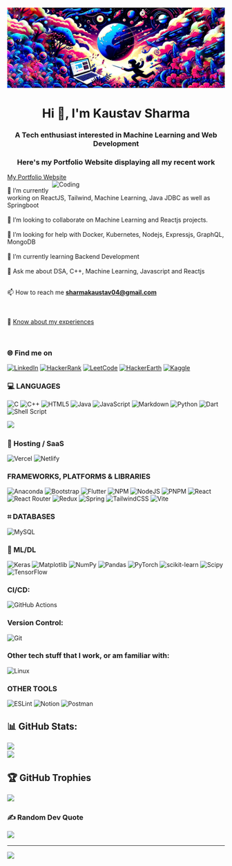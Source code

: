 ![logo](https://github.com/KStar-coder/KStar-coder/blob/main/Banner2.JPG)
<h1 align="center">Hi 👋, I'm Kaustav Sharma</h1>
<h3 align="center">A Tech enthusiast interested in Machine Learning and Web Development</h3>
<h3><center>Here's my Portfolio Website displaying all my recent work</center></h3> 
<a href="https://kaustav-sharma.vercel.app/">My Portfolio Website</a> 

<img align = "right" alt = "Coding" width = "400" src = "https://user-images.githubusercontent.com/55389276/140866485-8fb1c876-9a8f-4d6a-98dc-08c4981eaf70.gif">

🔭 I’m currently working on ReactJS, Tailwind, Machine Learning, Java JDBC as well as Springboot<br><br>👯 I’m looking to collaborate on Machine Learning and Reactjs projects.<br><br>🤝 I’m looking for help with Docker, Kubernetes, Nodejs, Expressjs, GraphQL, MongoDB<br><br>🌱 I’m currently learning Backend Development<br><br>💬 Ask me about DSA, C++,  Machine Learning, Javascript and Reactjs<br><br>

📫 How to reach me **sharmakaustav04@gmail.com**

<br>

📄 <a href = "https://drive.google.com/file/d/1RYojgoL0AgPH7qd6Wkt0ppLlYdka0A9X/view?usp=sharing">Know about my experiences </a> 

<br>

### 🌐 Find me on 
[![LinkedIn](https://img.shields.io/badge/LinkedIn-%230077B5.svg?&style=for-the-badge&logo=linkedin&logoColor=white)](https://www.linkedin.com/in/kaustav-sharma-ba7283214/) 
[![HackerRank](https://img.shields.io/badge/-Hackerrank-2EC866?style=for-the-badge&logo=HackerRank&logoColor=white)](https://www.hackerrank.com/profile/sharmakaustav04)
[![LeetCode](https://img.shields.io/badge/LeetCode-000000?style=for-the-badge&logo=LeetCode&logoColor=#d16c06)](https://leetcode.com/sharmakaustav04/)
[![HackerEarth](https://img.shields.io/badge/HackerEarth-%232C3454.svg?&style=for-the-badge&logo=HackerEarth&logoColor=Blue)](https://www.hackerearth.com/@sharmakaustav04)
[![Kaggle](https://img.shields.io/badge/Kaggle-20BEFF?style=for-the-badge&logo=Kaggle&logoColor=white)](https://www.kaggle.com/sharmakaustav)

### 💻 LANGUAGES
![C](https://img.shields.io/badge/c-%2300599C.svg?style=for-the-badge&logo=c&logoColor=white) ![C++](https://img.shields.io/badge/c++-%2300599C.svg?style=for-the-badge&logo=c%2B%2B&logoColor=white) ![HTML5](https://img.shields.io/badge/html5-%23E34F26.svg?style=for-the-badge&logo=html5&logoColor=white) ![Java](https://img.shields.io/badge/java-%23ED8B00.svg?style=for-the-badge&logo=openjdk&logoColor=white) ![JavaScript](https://img.shields.io/badge/javascript-%23323330.svg?style=for-the-badge&logo=javascript&logoColor=%23F7DF1E) ![Markdown](https://img.shields.io/badge/markdown-%23000000.svg?style=for-the-badge&logo=markdown&logoColor=white) ![Python](https://img.shields.io/badge/python-3670A0?style=for-the-badge&logo=python&logoColor=ffdd54) ![Dart](https://img.shields.io/badge/dart-%230175C2.svg?style=for-the-badge&logo=dart&logoColor=white) ![Shell Script](https://img.shields.io/badge/shell_script-%23121011.svg?style=for-the-badge&logo=gnu-bash&logoColor=white) 

![](https://github-readme-stats.vercel.app/api/top-langs/?username=KStar-coder&theme=vision-friendly-dark&hide_border=false&include_all_commits=true&count_private=true&layout=compact)


### 🛜 Hosting / SaaS
![Vercel](https://img.shields.io/badge/vercel-%23000000.svg?style=for-the-badge&logo=vercel&logoColor=white) ![Netlify](https://img.shields.io/badge/netlify-%23000000.svg?style=for-the-badge&logo=netlify&logoColor=#00C7B7)


### FRAMEWORKS, PLATFORMS & LIBRARIES 
![Anaconda](https://img.shields.io/badge/Anaconda-%2344A833.svg?style=for-the-badge&logo=anaconda&logoColor=white) ![Bootstrap](https://img.shields.io/badge/bootstrap-%238511FA.svg?style=for-the-badge&logo=bootstrap&logoColor=white) ![Flutter](https://img.shields.io/badge/Flutter-%2302569B.svg?style=for-the-badge&logo=Flutter&logoColor=white) ![NPM](https://img.shields.io/badge/NPM-%23CB3837.svg?style=for-the-badge&logo=npm&logoColor=white) ![NodeJS](https://img.shields.io/badge/node.js-6DA55F?style=for-the-badge&logo=node.js&logoColor=white) ![PNPM](https://img.shields.io/badge/pnpm-%234a4a4a.svg?style=for-the-badge&logo=pnpm&logoColor=f69220) ![React](https://img.shields.io/badge/react-%2320232a.svg?style=for-the-badge&logo=react&logoColor=%2361DAFB) ![React Router](https://img.shields.io/badge/React_Router-CA4245?style=for-the-badge&logo=react-router&logoColor=white) ![Redux](https://img.shields.io/badge/redux-%23593d88.svg?style=for-the-badge&logo=redux&logoColor=white) ![Spring](https://img.shields.io/badge/spring-%236DB33F.svg?style=for-the-badge&logo=spring&logoColor=white) ![TailwindCSS](https://img.shields.io/badge/tailwindcss-%2338B2AC.svg?style=for-the-badge&logo=tailwind-css&logoColor=white) ![Vite](https://img.shields.io/badge/vite-%23646CFF.svg?style=for-the-badge&logo=vite&logoColor=white) 



### ⌗ DATABASES
![MySQL](https://img.shields.io/badge/mysql-%2300000f.svg?style=for-the-badge&logo=mysql&logoColor=white) 


### 🤖 ML/DL
![Keras](https://img.shields.io/badge/Keras-%23D00000.svg?style=for-the-badge&logo=Keras&logoColor=white) ![Matplotlib](https://img.shields.io/badge/Matplotlib-%23ffffff.svg?style=for-the-badge&logo=Matplotlib&logoColor=black) ![NumPy](https://img.shields.io/badge/numpy-%23013243.svg?style=for-the-badge&logo=numpy&logoColor=white) ![Pandas](https://img.shields.io/badge/pandas-%23150458.svg?style=for-the-badge&logo=pandas&logoColor=white) ![PyTorch](https://img.shields.io/badge/PyTorch-%23EE4C2C.svg?style=for-the-badge&logo=PyTorch&logoColor=white) ![scikit-learn](https://img.shields.io/badge/scikit--learn-%23F7931E.svg?style=for-the-badge&logo=scikit-learn&logoColor=white) ![Scipy](https://img.shields.io/badge/SciPy-%230C55A5.svg?style=for-the-badge&logo=scipy&logoColor=%white) ![TensorFlow](https://img.shields.io/badge/TensorFlow-%23FF6F00.svg?style=for-the-badge&logo=TensorFlow&logoColor=white) 



### CI/CD:

![GitHub Actions](https://img.shields.io/badge/github%20actions-%232671E5.svg?style=for-the-badge&logo=githubactions&logoColor=white)



### Version Control:

![Git](https://img.shields.io/badge/git-%23F05033.svg?style=for-the-badge&logo=git&logoColor=white)



### Other tech stuff that I work, or am familiar with: 

![Linux](https://img.shields.io/badge/Linux-FCC624?style=for-the-badge&logo=linux&logoColor=black)



### OTHER TOOLS
![ESLint](https://img.shields.io/badge/ESLint-4B3263?style=for-the-badge&logo=eslint&logoColor=white) 
![Notion](https://img.shields.io/badge/Notion-%23000000.svg?style=for-the-badge&logo=notion&logoColor=white) ![Postman](https://img.shields.io/badge/Postman-FF6C37?style=for-the-badge&logo=postman&logoColor=white) 



## 📊 GitHub Stats:
![](https://github-readme-stats.vercel.app/api?username=KStar-coder&theme=vision-friendly-dark&hide_border=false&include_all_commits=true&count_private=true)<br/>
![](https://github-readme-streak-stats.herokuapp.com/?user=KStar-coder&theme=vision-friendly-dark&hide_border=false)<br/>




## 🏆 GitHub Trophies
![](https://github-profile-trophy.vercel.app/?username=KStar-coder&theme=radical&no-frame=false&no-bg=false&margin-w=4)

### ✍️ Random Dev Quote
![](https://quotes-github-readme.vercel.app/api?type=horizontal&theme=radical)

---
[![](https://visitcount.itsvg.in/api?id=KStar-coder&icon=2&color=4)](https://visitcount.itsvg.in)

<!-- Proudly created with GPRM ( https://gprm.itsvg.in ) -->

